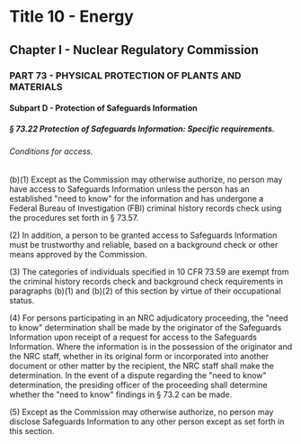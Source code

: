 
# Title 10 - Energy
## Chapter I - Nuclear Regulatory Commission
### PART 73 - PHYSICAL PROTECTION OF PLANTS AND MATERIALS
#### Subpart D - Protection of Safeguards Information
##### § 73.22 Protection of Safeguards Information: Specific requirements.
###### Conditions for access.

(b)(1) Except as the Commission may otherwise authorize, no person may have access to Safeguards Information unless the person has an established "need to know" for the information and has undergone a Federal Bureau of Investigation (FBI) criminal history records check using the procedures set forth in § 73.57.

(2) In addition, a person to be granted access to Safeguards Information must be trustworthy and reliable, based on a background check or other means approved by the Commission.

(3) The categories of individuals specified in 10 CFR 73.59 are exempt from the criminal history records check and background check requirements in paragraphs (b)(1) and (b)(2) of this section by virtue of their occupational status.

(4) For persons participating in an NRC adjudicatory proceeding, the "need to know" determination shall be made by the originator of the Safeguards Information upon receipt of a request for access to the Safeguards Information. Where the information is in the possession of the originator and the NRC staff, whether in its original form or incorporated into another document or other matter by the recipient, the NRC staff shall make the determination. In the event of a dispute regarding the "need to know" determination, the presiding officer of the proceeding shall determine whether the "need to know" findings in § 73.2 can be made.

(5) Except as the Commission may otherwise authorize, no person may disclose Safeguards Information to any other person except as set forth in this section.

